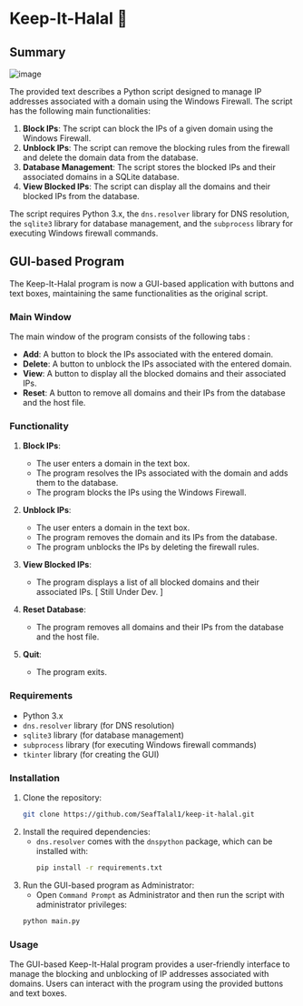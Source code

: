 # Keep-It-Halal 🕋

## Summary
![image](https://github.com/user-attachments/assets/c916eb2f-90ef-4abd-a3b7-11f59783f7c6)

The provided text describes a Python script designed to manage IP addresses associated with a domain using the Windows Firewall. The script has the following main functionalities:

1. **Block IPs**: The script can block the IPs of a given domain using the Windows Firewall.
2. **Unblock IPs**: The script can remove the blocking rules from the firewall and delete the domain data from the database.
3. **Database Management**: The script stores the blocked IPs and their associated domains in a SQLite database.
4. **View Blocked IPs**: The script can display all the domains and their blocked IPs from the database.

The script requires Python 3.x, the `dns.resolver` library for DNS resolution, the `sqlite3` library for database management, and the `subprocess` library for executing Windows firewall commands.

## GUI-based Program

The Keep-It-Halal program is now a GUI-based application with buttons and text boxes, maintaining the same functionalities as the original script.

### Main Window

The main window of the program consists of the following tabs :

- **Add**: A button to block the IPs associated with the entered domain.
- **Delete**: A button to unblock the IPs associated with the entered domain.
- **View**: A button to display all the blocked domains and their associated IPs.
- **Reset**: A button to remove all domains and their IPs from the database and the host file.

### Functionality

1. **Block IPs**:
   - The user enters a domain in the text box.
   - The program resolves the IPs associated with the domain and adds them to the database.
   - The program blocks the IPs using the Windows Firewall.

2. **Unblock IPs**:
   - The user enters a domain in the text box.
   - The program removes the domain and its IPs from the database.
   - The program unblocks the IPs by deleting the firewall rules.

3. **View Blocked IPs**:
   - The program displays a list of all blocked domains and their associated IPs. [ Still Under Dev. ]

4. **Reset Database**:
   - The program removes all domains and their IPs from the database and the host file. 

5. **Quit**:
   - The program exits.

### Requirements

- Python 3.x
- `dns.resolver` library (for DNS resolution)
- `sqlite3` library (for database management)
- `subprocess` library (for executing Windows firewall commands)
- `tkinter` library (for creating the GUI)

### Installation

1. Clone the repository:
   ```bash
   git clone https://github.com/SeafTalal1/keep-it-halal.git
   ```
2. Install the required dependencies:
   - `dns.resolver` comes with the `dnspython` package, which can be installed with:
     ```bash
     pip install -r requirements.txt
     ```
3. Run the GUI-based program as Administrator:
   - Open `Command Prompt` as Administrator and then run the script with administrator privileges:
   ```bash
   python main.py
   ```

### Usage

The GUI-based Keep-It-Halal program provides a user-friendly interface to manage the blocking and unblocking of IP addresses associated with domains. Users can interact with the program using the provided buttons and text boxes.
